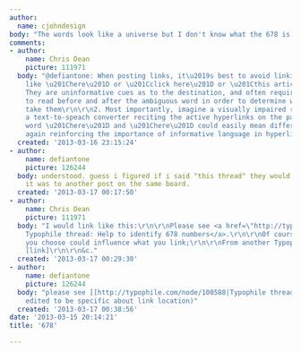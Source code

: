 ```yaml
---
author:
  name: cjohndesign
body: "The words look like a universe but I don't know what the 678 is... please help\r\n\r\nhttp://designspiration.net/image/3873234747578/\r\n\r\ncjohndesign.com"
comments:
- author:
    name: Chris Dean
    picture: 111971
  body: "@defiantone: When posting links, it\u2019s best to avoid linking phrases
    like \u201Chere\u201D or \u201Cclick here\u201D or \u201Cthis article\u201D as:\r\n\r\n1.
    They are uninformative cues as to the destination, and often require the reader
    to read before and after the ambiguous word in order to determine where it will
    take them\r\n\r\n2. Most importantly, imagine a visually impaired reader using
    a text-to-speach converter reciting the active hyperlinks on the page. The same
    word \u201Chere\u201D and \u201Chere\u201D could easily mean different things,
    again reinforcing the importance of informative language in hyperlinks."
  created: '2013-03-16 23:15:24'
- author:
    name: defiantone
    picture: 126244
  body: understood. guess i figured if i said "this thread" they would understand
    it was to another post on the same board.
  created: '2013-03-17 00:17:50'
- author:
    name: Chris Dean
    picture: 111971
  body: "I would link like this:\r\n\r\nPlease see <a href=\"http://typophile.com/node/100588\">this
    Typophile thread: Help to identify 678 numbers</a>.\r\n\r\nOf course, the language
    you choose could influence what you link;\r\n\r\nFrom another Typophile thread:
    [link]\r\n\r\n&c."
  created: '2013-03-17 00:29:30'
- author:
    name: defiantone
    picture: 126244
  body: "please see [[http://typophile.com/node/100588|Typophile thread 100588]]\r\n\r\n(note,
    edited to be specific about link location)"
  created: '2013-03-17 00:38:56'
date: '2013-03-15 20:14:21'
title: '678'

---
```

